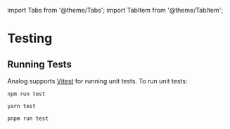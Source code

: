 import Tabs from '@theme/Tabs';
import TabItem from '@theme/TabItem';

# Testing

## Running Tests

Analog supports [Vitest](https://vitest.dev) for running unit tests. To run unit tests:

<Tabs groupId="package-manager">
  <TabItem value="npm">

```shell
npm run test
```

  </TabItem>

  <TabItem label="Yarn" value="yarn">

```shell
yarn test
```

  </TabItem>

  <TabItem value="pnpm">

```shell
pnpm run test
```

  </TabItem>
</Tabs>
